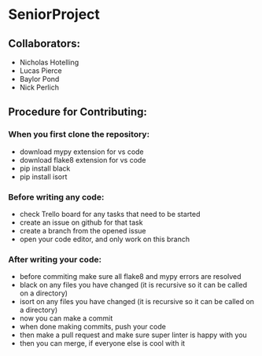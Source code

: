 # SeniorProject

## Collaborators:
- Nicholas Hotelling
- Lucas Pierce
- Baylor Pond
- Nick Perlich

## Procedure for Contributing:
### When you first clone the repository:
- download mypy extension for vs code
- download flake8 extension for vs code
- pip install black
- pip install isort
### Before writing any code:
- check Trello board for any tasks that need to be started
- create an issue on github for that task
- create a branch from the opened issue
- open your code editor, and only work on this branch
### After writing your code:
- before commiting make sure all flake8 and mypy errors are resolved
- black <filepath> on any files you have changed (it is recursive so it can be called on a directory)
- isort <filepath> on any files you have changed (it is recursive so it can be called on a directory)
- now you can make a commit
- when done making commits, push your code
- then make a pull request and make sure super linter is happy with you
- then you can merge, if everyone else is cool with it